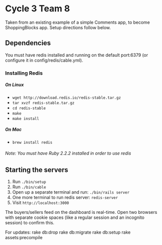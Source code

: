 # Cycle 3 Team 8

Taken from an existing example of a simple Comments app, to become ShoppingBlocks app. Setup directions follow below.

## Dependencies

You must have redis installed and running on the default port:6379 (or configure it in config/redis/cable.yml).

### Installing Redis
##### On Linux
* `wget http://download.redis.io/redis-stable.tar.gz`
* `tar xvzf redis-stable.tar.gz`
* `cd redis-stable`
* `make`
* `make install`

##### On Mac
* `brew install redis`

###### Note: You must have Ruby 2.2.2 installed in order to use redis

## Starting the servers

1. Run `./bin/setup`
2. Run `./bin/cable`
3. Open up a separate terminal and run: `./bin/rails server`
4. One more terminal to run redis server: `redis-server`
4. Visit `http://localhost:3000`

The buyers/sellers feed on the dashboard is real-time. Open two browsers with separate cookie spaces (like a regular session and an incognito session) to confirm this.

For updates: 
rake db:drop
rake db:migrate
rake db:setup
rake assets:precompile
